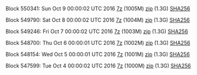 Block 550341: Sun Oct  9 00:00:02 UTC 2016 [7z](https://transfer.sh/VsZdR/bootstrap.dat.20161009.7z) (1005M) [zip](https://transfer.sh/sXkzx/bootstrap.dat.20161009.zip) (1.3G) [SHA256](https://transfer.sh/42xaS/sha256.txt)

Block 549790: Sat Oct  8 00:00:02 UTC 2016 [7z](https://transfer.sh/Wn8dV/bootstrap.dat.20161008.7z) (1004M) [zip](https://transfer.sh/6VqaR/bootstrap.dat.20161008.zip) (1.3G) [SHA256](https://transfer.sh/SYWEL/sha256.txt)

Block 549246: Fri Oct  7 00:00:02 UTC 2016 [7z](https://transfer.sh/16geZM/bootstrap.dat.20161007.7z) (1003M) [zip](https://transfer.sh/JpY8O/bootstrap.dat.20161007.zip) (1.3G) [SHA256](https://transfer.sh/FlV4y/sha256.txt)

Block 548700: Thu Oct  6 00:00:01 UTC 2016 [7z](https://transfer.sh/H3It3/bootstrap.dat.20161006.7z) (1002M) [zip](https://transfer.sh/vyfBw/bootstrap.dat.20161006.zip) (1.3G) [SHA256](https://transfer.sh/a2lgt/sha256.txt)

Block 548154: Wed Oct  5 00:00:01 UTC 2016 [7z](https://transfer.sh/KEJ7P/bootstrap.dat.20161005.7z) (1001M) [zip](https://transfer.sh/10jn5I/bootstrap.dat.20161005.zip) (1.3G) [SHA256](https://transfer.sh/7pH4V/sha256.txt)

Block 547599: Tue Oct  4 00:00:02 UTC 2016 [7z](https://transfer.sh/nMkCi/bootstrap.dat.20161004.7z) (1000M) [zip](https://transfer.sh/12nuVK/bootstrap.dat.20161004.zip) (1.3G) [SHA256](https://transfer.sh/KNFco/sha256.txt)
